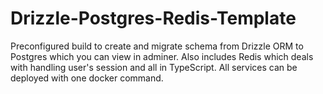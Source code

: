 # Drizzle-Postgres-Redis-Template
Preconfigured build to create and migrate schema from Drizzle ORM to Postgres which you can view in adminer. Also includes Redis which deals with handling user's session and all in TypeScript. All services can be deployed with one docker command.
